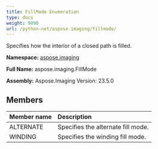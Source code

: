 ```yaml
---
title: FillMode Enumeration
type: docs
weight: 9090
url: /python-net/aspose.imaging/fillmode/
---
```


Specifies how the interior of a closed path is filled.

**Namespace:** [aspose.imaging](/imaging/python-net/aspose.imaging/)

**Full Name:** aspose.imaging.FillMode

**Assembly:**  Aspose.Imaging Version: 23.5.0

## **Members**
|**Member name**|**Description**|
| :- | :- |
|ALTERNATE|Specifies the alternate fill mode.|
|WINDING|Specifies the winding fill mode.|

